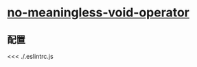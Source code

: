 # [no-meaningless-void-operator](https://typescript-eslint.io/rules/no-meaningless-void-operator)

## 配置

<<< ./.eslintrc.js
